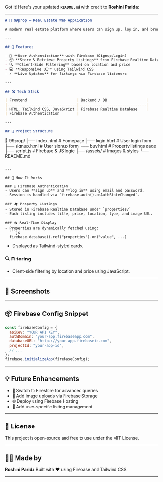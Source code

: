 Got it! Here's your updated **`README.md`** with credit to **Roshini Parida**:

---

```markdown
# 🏡 99prop – Real Estate Web Application

A modern real estate platform where users can sign up, log in, and browse filtered property listings — built with **HTML**, **Tailwind CSS**, **JavaScript**, and **Firebase** (Authentication + Realtime Database).

---

## 🚀 Features

- 🔐 **User Authentication** with Firebase (Signup/Login)
- 📦 **Store & Retrieve Property Listings** from Firebase Realtime Database
- 🔍 **Client-Side Filtering** based on location and price
- 💻 **Responsive UI** using Tailwind CSS
- ⚡ **Live Updates** for listings via Firebase listeners

---

## 🛠️ Tech Stack

| Frontend                       | Backend / DB                  |
|--------------------------------|-------------------------------|
| HTML, Tailwind CSS, JavaScript | Firebase Realtime Database    |
| Firebase Authentication        | 

---

## 🔧 Project Structure

```

📁 99prop/
├── index.html         # Homepage
├── login.html         # User login form
├── signup.html        # User signup form
├── buy.html           # Property listings page
├── script.js          # Firebase & JS logic
├── /assets/           # Images & styles
└── README.md

````

---

## 🧠 How It Works

### 🔐 Firebase Authentication
- Users can **sign up** and **log in** using email and password.
- Session is handled via `firebase.auth().onAuthStateChanged`.

### 🏘️ Property Listings
- Stored in Firebase Realtime Database under `properties/`
- Each listing includes title, price, location, type, and image URL.

### 📥 Real-Time Display
- Properties are dynamically fetched using:
  ```js
  firebase.database().ref("properties").on("value", ...)
````

* Displayed as Tailwind-styled cards.

### 🔍 Filtering

* Client-side filtering by location and price using JavaScript.

---

## 📸 Screenshots



---

## 📦 Firebase Config Snippet

```js
const firebaseConfig = {
  apiKey: "YOUR_API_KEY",
  authDomain: "your-app.firebaseapp.com",
  databaseURL: "https://your-app.firebaseio.com",
  projectId: "your-app-id",
  // ...
};
firebase.initializeApp(firebaseConfig);
```

---

## 💡 Future Enhancements

* 🔄 Switch to Firestore for advanced queries
* 📸 Add image uploads via Firebase Storage
* 🌐 Deploy using Firebase Hosting
* 🧾 Add user-specific listing management

---

## 📜 License

This project is open-source and free to use under the MIT License.

---

## 🙋‍♀️ Made by

**Roshini Parida**
Built with ❤️ using Firebase and Tailwind CSS

---
